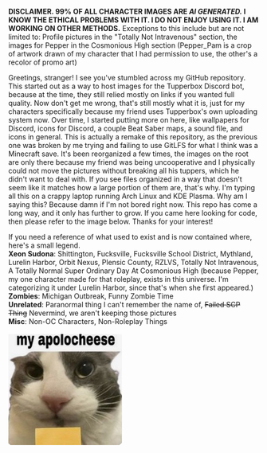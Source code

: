 <b>DISCLAIMER. 99% OF ALL CHARACTER IMAGES ARE <i>AI GENERATED.</i> I KNOW THE ETHICAL PROBLEMS WITH IT. I DO NOT ENJOY USING IT. I AM WORKING ON OTHER METHODS.</b>
Exceptions to this include but are not limited to: Profile pictures in the "Totally Not Intravenous" section, the images for Pepper in the Cosmonious High section (Pepper_Pam is a crop of artwork drawn of my character that I had permission to use, the other's a recolor of promo art)

Greetings, stranger! I see you've stumbled across my GitHub repository. This started out as a way to host images for the Tupperbox Discord bot, because at the time, they still relied mostly on links if you wanted full quality. Now don't get me wrong, that's still mostly what it is, just for my characters specifically because my friend uses Tupperbox's own uploading system now. Over time, I started putting more on here, like wallpapers for Discord, icons for Discord, a couple Beat Saber maps, a sound file, and icons in general. This is actually a remake of this repository, as the previous one was broken by me trying and failing to use GitLFS for what I think was a Minecraft save. It's been reorganized a few times, the images on the root are only there because my friend was being uncooperative and I physically could not move the pictures without breaking all his tuppers, which he didn't want to deal with. If you see files organized in a way that doesn't seem like it matches how a large portion of them are, that's why.
I'm typing all this on a crappy laptop running Arch Linux and KDE Plasma. Why am I saying this? Because damn if I'm not bored right now.
This repo has come a long way, and it only has further to grow.
If you came here looking for code, then please refer to the image below.
Thanks for your interest!

If you need a reference of what used to exist and is now contained where, here's a small legend.<br>
<b>Xeon Sudona</b>: Shittington, Fucksville, Fucksville School District, Mythland, Lurelin Harbor, Orbit Nexus, Plensic County, RZLVS, Totally Not Intravenous, A Totally Normal Super Ordinary Day At Cosmonious High (because Pepper, my one character made for that roleplay, exists in this universe. I'm categorizing it under Lurelin Harbor, since that's when she first appeared.)<br>
<b>Zombies</b>: Michigan Outbreak, Funny Zombie Time<br>
<b>Unrelated</b>: Paranormal thing I can't remember the name of, <s>Failed SCP Thing</s> Nevermind, we aren't keeping those pictures<br>
<b>Misc</b>: Non-OC Characters, Non-Roleplay Things<br>
<br>
<picture>
 <img alt="A picture of a cat holding a block of cheese with the caption 'my apolocheese'" src="https://raw.githubusercontent.com/OrangeBlock0421/image-host/main/viewme.jpg">
</picture>
